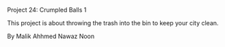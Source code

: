 Project 24: Crumpled Balls 1

This project is about throwing the trash into the bin to keep your city clean.

By Malik Ahhmed Nawaz Noon 